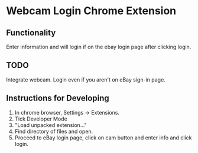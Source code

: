 # Webcam Login Chrome Extension

## Functionality
Enter information and will login if on the ebay login page after clicking login.

## TODO
Integrate webcam.
Login even if you aren't on eBay sign-in page.

## Instructions for Developing
1. In chrome browser, Settings -> Extensions.
2. Tick Developer Mode
3. "Load unpacked extension..."
4. Find directory of files and open.
5. Proceed to eBay login page, click on cam button and enter info and click login.

